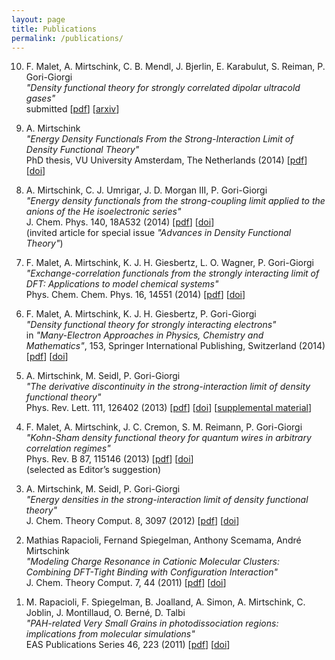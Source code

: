 ```yaml
---
layout: page
title: Publications
permalink: /publications/
---
```


<ol reversed>
<li> <p>F. Malet, A. Mirtschink, C. B. Mendl, J. Bjerlin, E. Karabulut, S. Reiman, P.
Gori-Giorgi<br>
<em>"Density functional theory for strongly correlated dipolar ultracold gases"</em><br>
submitted 
[<a href="../downloads/Maletal-sub-15.pdf">pdf</a>] [<a href="http://http://arxiv.org/abs/1502.01469">arxiv</a>]</p>

<li> <p>A. Mirtschink<br>
<em>"Energy Density Functionals From the Strong-Interaction Limit of Density Functional Theory"</em><br>
PhD thesis, VU University Amsterdam, The Netherlands (2014)
[<a href="../downloads/Mir-thesis-14.pdf">pdf</a>] [<a href="http://dx.doi.org/10.6084/m9.figshare.1254927">doi</a>]
</p>

<li> <p>A. Mirtschink, C. J. Umrigar, J. D. Morgan III, P. Gori-Giorgi<br>
<em>"Energy density functionals from the strong-coupling limit applied to the anions of
the He isoelectronic series"</em><br>
J. Chem. Phys. 140, 18A532 (2014)
[<a href="../downloads/MirUmrMorGor-JCP-14.pdf">pdf</a>] [<a href="http://dx.doi.org/10.1063/1.4871018 ">doi</a>]<br> (invited article for special issue <em>"Advances in Density Functional Theory"</em>)</p>

<li> <p>F. Malet, A. Mirtschink, K. J. H. Giesbertz, L. O. Wagner, P. Gori-Giorgi<br>
<em>"Exchange-correlation functionals from the strongly interacting limit of DFT: Applications to model chemical systems"</em><br>
Phys. Chem. Chem. Phys. 16, 14551 (2014) 
[<a href="../downloads/Maletal-PCCP-14.pdf">pdf</a>] [<a href="http://dx.doi.org/10.1039/c4cp00407h">doi</a>]</p>

<li> <p>F. Malet, A. Mirtschink, K. J. H. Giesbertz, P. Gori-Giorgi<br>
<em>"Density functional theory for strongly interacting electrons"</em><br>
in <em>"Many-Electron Approaches in Physics, Chemistry and Mathematics"</em>, 153, Springer
International Publishing, Switzerland (2014) 
[<a href="../downloads/MalMirGieGor-Spr-14.pdf">pdf</a>] [<a href="http://dx.doi.org/10.1007/978-3-319-06379-9_8">doi</a>]</p>

<li> <p>A. Mirtschink, M. Seidl, P. Gori-Giorgi<br>
<em>"The derivative discontinuity in the strong-interaction limit of density functional theory"</em><br>
Phys. Rev. Lett. 111, 126402 (2013) 
[<a href="../downloads/MirSeiGor-PRL-13.pdf">pdf</a>] [<a href="http://dx.doi.org/10.1103/PhysRevLett.111.126402 ">doi</a>] [<a href="../downloads/MirSeiGor-PRL-13-supp.pdf">supplemental material</a>]</p>

<li> <p>F. Malet, A. Mirtschink, J. C. Cremon, S. M. Reimann, P. Gori-Giorgi<br>
<em>"Kohn-Sham density functional theory for quantum wires in arbitrary correlation regimes"</em><br>
Phys. Rev. B 87, 115146 (2013) 
[<a href="../downloads/Maletal-PRB-13.pdf">pdf</a>] [<a href="http://dx.doi.org/10.1103/PhysRevB.87.115146">doi</a>]<br> (selected as Editor’s suggestion)</p>

<li> <p>A. Mirtschink, M. Seidl, P. Gori-Giorgi<br>
<em>"Energy densities in the strong-interaction limit of density functional theory"</em><br>
J. Chem. Theory Comput. 8, 3097 (2012) 
[<a href="../downloads/MirSeiGor-JCTC-12.pdf">pdf</a>] [<a href="http://dx.doi.org/10.1021/ct3003892">doi</a>]</p>

<li> <p>Mathias Rapacioli, Fernand Spiegelman, Anthony Scemama, André Mirtschink <br>
<em>"Modeling Charge Resonance in Cationic Molecular Clusters: Combining DFT-Tight Binding with Configuration Interaction"</em><br>
J. Chem. Theory Comput. 7, 44 (2011)
[<a href="../downloads/RapSpiSceMir-JCTC-11.pdf">pdf</a>] [<a href="http://dx.doi.org/10.1021/ct100412f">doi</a>]</p>

<li> <p>M. Rapacioli, F. Spiegelman, B. Joalland, A. Simon, A. Mirtschink, C. Joblin, J. Montillaud, O. Berné, D. Talbi<br>
<em>"PAH-related Very Small Grains in photodissociation regions: implications from molecular simulations"</em><br>
EAS Publications Series 46, 223 (2011) [<a href="../downloads/Rapetal-EAS-11.pdf">pdf</a>] [<a href="http://dx.doi.org/10.1051/eas/1146024">doi</a>]</p>
</ol>
